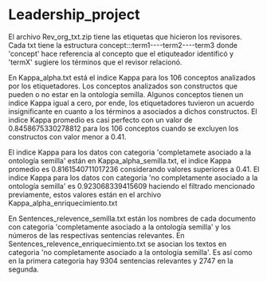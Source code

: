 # Leadership_project
El archivo Rev_org_txt.zip tiene las etiquetas que hicieron los revisores. Cada txt tiene la estructura concept:::term1----term2----term3 donde 'concept' hace referencia al concepto que el etiquteador identificó y 'termX' sugiere los términos que el revisor relacionó.

En Kappa_alpha.txt está el indice Kappa para los 106 conceptos analizados por los etiquetadores. Los conceptos analizados son constructos que pueden o no estar en la ontología semilla. Algunos conceptos tienen un indice Kappa igual a cero, por ende, los etiquetadores tuvieron un acuerdo insignificante en cuanto a los términos a asociados a dichos constructos. El indice Kappa promedio es casi perfecto con un valor de 0.8458675330278812 para los 106 conceptos cuando se excluyen los constructos con valor menor a 0.41.

El indice Kappa para los datos con categoria 'completamete asociado a la ontología semilla' están en Kappa_alpha_semilla.txt, el indice Kappa promedio es 0.8161540711017236 considerando valores superiores a 0.41. El indice Kappa para los datos con categoria 'no completamente asociado a la ontología semilla' es 0.923068339415609 haciendo el filtrado mencionado previamente, estos valores están en el archivo Kappa_alpha_enriquecimiento.txt

En Sentences_relevence_semilla.txt están los nombres de cada documento con categoria 'completamente asociado a la ontología semilla' y los números de las respectivas sentencias relevantes. En Sentences_relevence_enriquecimiento.txt se asocian los textos en categoria 'no completamente asociado a la ontología semilla'. Es así como en la primera categoria hay 9304 sentencias relevantes y 2747 en la segunda.
